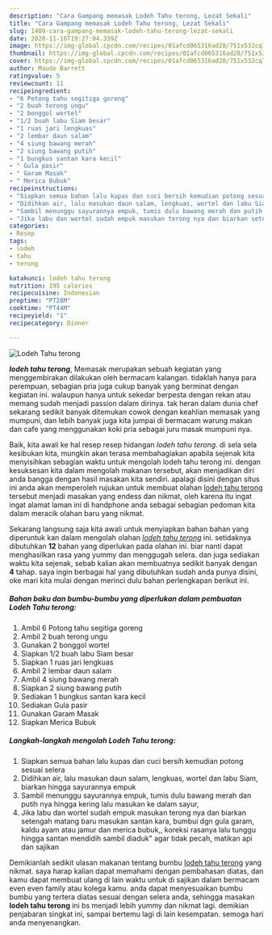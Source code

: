 ```yaml
---
description: "Cara Gampang memasak Lodeh Tahu terong, Lezat Sekali"
title: "Cara Gampang memasak Lodeh Tahu terong, Lezat Sekali"
slug: 1409-cara-gampang-memasak-lodeh-tahu-terong-lezat-sekali
date: 2020-11-16T19:27:04.339Z
image: https://img-global.cpcdn.com/recipes/01afcd065316ad28/751x532cq70/lodeh-tahu-terong-foto-resep-utama.jpg
thumbnail: https://img-global.cpcdn.com/recipes/01afcd065316ad28/751x532cq70/lodeh-tahu-terong-foto-resep-utama.jpg
cover: https://img-global.cpcdn.com/recipes/01afcd065316ad28/751x532cq70/lodeh-tahu-terong-foto-resep-utama.jpg
author: Maude Barrett
ratingvalue: 5
reviewcount: 11
recipeingredient:
- "6 Potong tahu segitiga goreng"
- "2 buah terong ungu"
- "2 bonggol wortel"
- "1/2 buah labu Siam besar"
- "1 ruas jari lengkuas"
- "2 lembar daun salam"
- "4 siung bawang merah"
- "2 siung bawang putih"
- "1 bungkus santan kara kecil"
- " Gula pasir"
- " Garam Masak"
- " Merica Bubuk"
recipeinstructions:
- "Siapkan semua bahan lalu kupas dan cuci bersih kemudian potong sesuai selera"
- "Didihkan air, lalu masukan daun salam, lengkuas, wortel dan labu Siam, biarkan hingga sayurannya empuk"
- "Sambil menunggu sayurannya empuk, tumis dulu bawang merah dan putih nya hingga kering lalu masukan ke dalam sayur,"
- "Jika labu dan wortel sudah empuk masukan terong nya dan biarkan setengah matang baru masukan santan kara, bumbui dgn gula garam, kaldu ayam atau jamur dan merica bubuk,, koreksi rasanya lalu tunggu hingga santan mendidih sambil diaduk&#34; agar tidak pecah, matikan api dan sajikan"
categories:
- Resep
tags:
- lodeh
- tahu
- terong

katakunci: lodeh tahu terong 
nutrition: 195 calories
recipecuisine: Indonesian
preptime: "PT28M"
cooktime: "PT44M"
recipeyield: "1"
recipecategory: Dinner

---
```



![Lodeh Tahu terong](https://img-global.cpcdn.com/recipes/01afcd065316ad28/751x532cq70/lodeh-tahu-terong-foto-resep-utama.jpg)

<b><i>lodeh tahu terong</i></b>, Memasak merupakan sebuah kegiatan yang menggembirakan dilakukan oleh bermacam kalangan. tidaklah hanya para perempuan, sebagian pria juga cukup banyak yang berminat dengan kegiatan ini. walaupun hanya untuk sekedar berpesta dengan rekan atau memang sudah menjadi passion dalam dirinya. tak heran dalam dunia chef sekarang sedikit banyak ditemukan cowok dengan keahlian memasak yang mumpuni, dan lebih banyak juga kita jumpai di bermacam warung makan dan cafe yang menggunakan koki pria sebagai juru masak mumpuni nya.

Baik, kita awali ke hal resep resep hidangan <i>lodeh tahu terong</i>. di sela sela kesibukan kita, mungkin akan terasa membahagiakan apabila sejenak kita menyisihkan sebagian waktu untuk mengolah lodeh tahu terong ini. dengan kesuksesan kita dalam mengolah makanan tersebut, akan menjadikan diri anda bangga dengan hasil masakan kita sendiri. apalagi disini dengan situs ini anda akan memperoleh rujukan untuk membuat olahan <u>lodeh tahu terong</u> tersebut menjadi masakan yang endess dan nikmat, oleh karena itu ingat ingat alamat laman ini di handphone anda sebagai sebagian pedoman kita dalam meracik olahan baru yang nikmat.




Sekarang langsung saja kita awali untuk menyiapkan bahan bahan yang diperuntuk kan dalam mengolah olahan <u><i>lodeh tahu terong</i></u> ini. setidaknya dibutuhkan <b>12</b> bahan yang diperlukan pada olahan ini. biar nanti dapat menghasilkan rasa yang yummy dan menggugah selera. dan juga sediakan waktu kita sejenak, sebab kalian akan membuatnya sedikit banyak dengan <b>4</b> tahap. saya ingin berbagai hal yang dibutuhkan sudah anda punya disini, oke mari kita mulai dengan merinci dulu bahan perlengkapan berikut ini.

<!--inarticleads1-->

##### Bahan baku dan bumbu-bumbu yang diperlukan dalam pembuatan Lodeh Tahu terong:

1. Ambil 6 Potong tahu segitiga goreng
1. Ambil 2 buah terong ungu
1. Gunakan 2 bonggol wortel
1. Siapkan 1/2 buah labu Siam besar
1. Siapkan 1 ruas jari lengkuas
1. Ambil 2 lembar daun salam
1. Ambil 4 siung bawang merah
1. Siapkan 2 siung bawang putih
1. Sediakan 1 bungkus santan kara kecil
1. Sediakan  Gula pasir
1. Gunakan  Garam Masak
1. Siapkan  Merica Bubuk




<!--inarticleads2-->

##### Langkah-langkah mengolah Lodeh Tahu terong:

1. Siapkan semua bahan lalu kupas dan cuci bersih kemudian potong sesuai selera
1. Didihkan air, lalu masukan daun salam, lengkuas, wortel dan labu Siam, biarkan hingga sayurannya empuk
1. Sambil menunggu sayurannya empuk, tumis dulu bawang merah dan putih nya hingga kering lalu masukan ke dalam sayur,
1. Jika labu dan wortel sudah empuk masukan terong nya dan biarkan setengah matang baru masukan santan kara, bumbui dgn gula garam, kaldu ayam atau jamur dan merica bubuk,, koreksi rasanya lalu tunggu hingga santan mendidih sambil diaduk&#34; agar tidak pecah, matikan api dan sajikan




Demikianlah sedikit ulasan makanan tentang bumbu <u>lodeh tahu terong</u> yang nikmat. saya harap kalian dapat memahami dengan pembahasan diatas, dan kamu dapat membuat ulang di lain waktu untuk di sajikan dalam bermacam even even family atau kolega kamu. anda dapat menyesuaikan bumbu bumbu yang tertera diatas sesuai dengan selera anda, sehingga masakan <b>lodeh tahu terong</b> ini bs menjadi lebih yummy dan nikmat lagi. demikian penjabaran singkat ini, sampai bertemu lagi di lain kesempatan. semoga hari anda menyenangkan.
